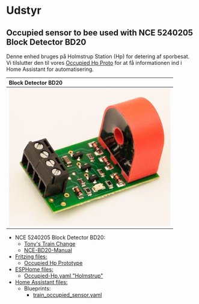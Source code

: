 # Udstyr

## Occupied sensor to bee used with NCE 5240205 Block Detector BD20

Denne enhed bruges på Holmstrup Station (Hp) for detering af sporbesat. Vi tilslutter den til vores [Occupied Hp Proto](https://github.com/sekt1953/Fritzing/blob/main/My_PCB/README.md#occupied-hp-proto) for at få informationen ind i Home Assistant for automatisering.

|Block Detector BD20|
|:---|
|![nce_bd20.jpg](./Images/nce_bd20.png)|

* NCE 5240205 Block Detector BD20:
  * [Tony's Train Change](https://tonystrains.com/product/nce-5240205-block-detector-bd20)
  * [NCE-BD20-Manual](https://www.dccconcepts.com/manual/nce-owners-manual-bd20-block-detector/nce-bd20-manual-2/)
* [Fritzing files:](https://github.com/sekt1953/Fritzing)
  * [Occupied Hp Prototype](https://github.com/sekt1953/Fritzing/blob/main/My_PCB/README.md#occupied-hp-proto)
* [ESPHome files:](https://github.com/sekt1953/OMJK#esphome)
  * [Occupied-Hp.yaml "Holmstrup"](https://github.com/sekt1953/OMJK/blob/main/HomeAssistant/ESPHome/Occupied-Hp.yaml)
* [Home Assistant files:](https://github.com/sekt1953/OMJK/tree/main#home-assistant)
  * Blueprints:
    * [train_occupied_sensor.yaml](https://github.com/sekt1953/OMJK/blob/main/HomeAssistant/CONFIG/Blueprints/train_occupied_sensor.yaml)